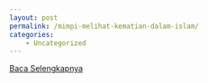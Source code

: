 ```yaml
---
layout: post
permalink: /mimpi-melihat-kematian-dalam-islam/
categories:
    - Uncategorized
---
```


[Baca Selengkapnya](/07)